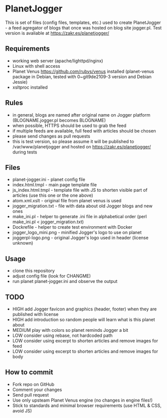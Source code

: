 PlanetJogger
========
This is set of files (config files, templates, etc.) used to create PlanetJogger - a feed
agregator of blogs that once was hosted on blog site jogger.pl.
Test version is avaliable at https://zakr.es/planetjogger/

Requirements
---------
* working web server (apache/lighttpd/nginx)
* Linux with shell access
* Planet Venus https://github.com/rubys/venus installed (planet-venus package in Debian, tested with 0~git9de2109-3 version and Debian Jessie)
* xsltproc installed

Rules
---------
* in general, blogs are named after original name on Jogger platform (BLOGNAME.jogger.pl becomes BLOGNAME)
* when possible, HTTPS should be used to grab the feed
* if multiple feeds are available, full feed with articles should be chosen
* please send changes as pull requests
* this is test version, so please assume it will be published to /var/www/planetjogger and hosted on https://zakr.es/planetjogger/ during tests

Files
---------
* planet-jogger.ini - planet config file
* index.html.tmpl - main page template file
* js_index.html.tmpl - template file with JS to shorten visible part of articles (use this one or the one above)
* atom.xml.xslt - original file from planet venus is used
* jogger_migration.txt - file with data about old Jogger blogs and new ones
* make_ini.pl - helper to generate .ini file in alphabetical order (perl make_ini.pl < jogger_migration.txt)
* Dockrefile - helper to create test environment with Docker
* jogger_logo_mini.png - minified Jogger's logo to use on planet
* joggerpl-logo.png - original Jogger's logo used in header (license unknown)

Usage
---------
* clone this repository
* adjust config file (look for CHANGME)
* run planet planet-jogger.ini and observe the output

TODO
---------
* HIGH add Jogger favicon and graphics (header, footer) when they are published with license
* HIGH add introduction so random people will learn what is this planet about
* MEDIUM play with colors so planet reminds Jogger a bit
* LOW consider using rebase, not hardcoded path
* LOW consider using excerpt to shorten articles and remove images for feed
* LOW consider using excerpt to shorten articles and remove images for body

How to commit
---------
* Fork repo on GitHub
* Comment your changes
* Send pull request
* Use only upsteam Planet Venus engine (no changes in engine files!)
* Stick to standards and minimal browser requirements (use HTML & CSS, avoid JS)
